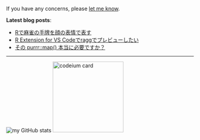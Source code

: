 If you have any concerns, please <a class="text-light" href="https://twitter.com/messages/compose?recipient_id=3237384093">let me know</a>.

**Latest blog posts**:

<!-- BLOG-POST-LIST:START -->
- [Rで麻雀の手牌を顔の表情で表す](https://zenn.dev/paithiov909/articles/viz-tehais-with-emoticon)
- [R Extension for VS Codeでraggでプレビューしたい](https://zenn.dev/paithiov909/articles/r-with-ragg-in-vscode)
- [その purrr::map&lpar;&rpar; 本当に必要ですか？](https://zenn.dev/paithiov909/articles/purrr-and-vctrs)
<!-- BLOG-POST-LIST:END -->

---

<p align="left">
  <img src="http://github-profile-summary-cards.vercel.app/api/cards/stats?username=paithiov909&theme=default" alt="my GitHub stats" />
  <a href="https://codeium.com/profile/paithiov909" target="_blank" rel="noreferrer"><img src="https://codeium.com/profile/paithiov909/card.png" height="190" alt="codeium card" /></a>
</p>
